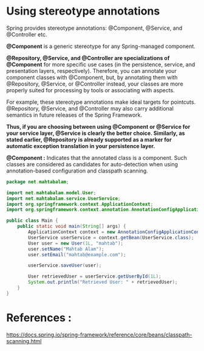 # Using stereotype annotations

Spring provides stereotype annotations: @Component, @Service, and @Controller etc.

**@Component** is a generic stereotype for any Spring-managed component. 

**@Repository, @Service, and @Controller are specializations of @Component** for more specific use cases (in the persistence, service, and presentation layers, respectively). Therefore, you can annotate your component classes with @Component, but, by annotating them with @Repository, @Service, or @Controller instead, your classes are more properly suited for processing by tools or associating with aspects. 

For example, these stereotype annotations make ideal targets for pointcuts. @Repository, @Service, and @Controller may also carry additional semantics in future releases of the Spring Framework. 

**Thus, if you are choosing between using @Component or @Service for your service layer, @Service is clearly the better choice. Similarly, as stated earlier, @Repository is already supported as a marker for automatic exception translation in your persistence layer.**

**@Component :** Indicates that the annotated class is a component. Such classes are considered as candidates for auto-detection when using annotation-based configuration and classpath scanning.

```java
package net.mahtabalam;

import net.mahtabalam.model.User;
import net.mahtabalam.service.UserService;
import org.springframework.context.ApplicationContext;
import org.springframework.context.annotation.AnnotationConfigApplicationContext;

public class Main {
    public static void main(String[] args) {
        ApplicationContext context = new AnnotationConfigApplicationContext("net.mahtabalam");
        UserService userService = context.getBean(UserService.class);
        User user = new User(1L, "mahtab");
        user.setName("Mahtab Alam");
        user.setEmail("mahtab@example.com");

        userService.saveUser(user);

        User retrievedUser = userService.getUserById(1L);
        System.out.println("Retrieved User: " + retrievedUser);
    }
}
```

# References :

https://docs.spring.io/spring-framework/reference/core/beans/classpath-scanning.html
